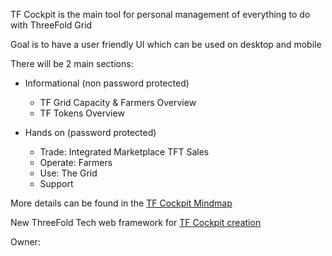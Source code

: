 TF Cockpit is the main tool for personal management of everything to do with ThreeFold Grid

Goal is to have a user friendly UI which can be used on desktop and mobile

There will be 2 main sections:

- Informational (non password protected)
  - TF Grid Capacity & Farmers Overview
  - TF Tokens Overview
  
- Hands on (password protected)
  - Trade: Integrated Marketplace TFT Sales
  - Operate: Farmers
  - Use: The Grid
  - Support

More details can be found in the [TF Cockpit Mindmap](https://app.mindmup.com/map/_v2/9cde45609dd811e985b0f137139fe83f)

New ThreeFold Tech web framework for [TF Cockpit creation](https://app.mindmup.com/map/_v2/d2bdbc709d8211e99a571f71f908147d)

Owner:
